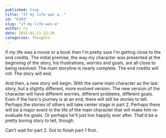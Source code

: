 ```yaml
---
published: true
title: "If my life was a.."
id: "6303"
slug: "if-my-life-was-a"
author: rv
date: 2015-01-21 23:39
categories: Thoughts
---
```

If my life was a movie or a book then I'm pretty sure I'm getting close to the end credits. The initial premise, the way my character was presented at the beginning of the story, his frustrations, worries and goals, are all close to being resolved. The main storyline is nearly complete. The end credits will roll. The story will end.

And then, a new story will begin. With the same main character as the last story, but a slightly different, more evolved version. The new version of the character will have different worries, different problems, different goals. Even if the hero's journey is at an end, there will still be stories to tell. Perhaps the stories of others will take center stage in part 2. Perhaps there will be a major event in the life of the main character that will make him re-evaluate his goals. Or perhaps he'll just live happily ever after. That'd be a pretty boring story to tell, though.

Can't wait for part 2. Got to finish part 1 first..